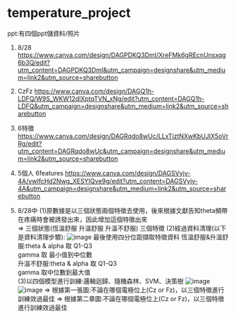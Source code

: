 # temperature_project
ppt:有四個ppt儲資料/照片
1. 8/28 https://www.canva.com/design/DAGPDKQ3DmI/XreFMk6gREcnUnsxqg6b3Q/edit?utm_content=DAGPDKQ3DmI&utm_campaign=designshare&utm_medium=link2&utm_source=sharebutton
2. CzFz https://www.canva.com/design/DAGQ1h-LDFQ/W9S_WKW12dlXptqTVN_xNg/edit?utm_content=DAGQ1h-LDFQ&utm_campaign=designshare&utm_medium=link2&utm_source=sharebutton
3. 6特徵 https://www.canva.com/design/DAGRqdo8wUc/LLxTiztNXwKbUJlX5oVrRg/edit?utm_content=DAGRqdo8wUc&utm_campaign=designshare&utm_medium=link2&utm_source=sharebutton
4. 5個人 6features https://www.canva.com/design/DAGSVyjv-4A/vwIfcHd2Nwg_XESYIQve9g/edit?utm_content=DAGSVyjv-4A&utm_campaign=designshare&utm_medium=link2&utm_source=sharebutton

1. 8/28中
   (1)原數據是以三個狀態兩個特徵去使用，後來根據文獻告知theta頻帶在疼痛時會被誘發出來，因此增加這個特徵出來  
      => 三個狀態(恆溫舒服 升溫舒服 升溫不舒服) 三個特徵
   (2)經過資料清理(以下是資料清理步驟):
      ![image](https://github.com/user-attachments/assets/ff23ca12-9bd4-442f-9422-42ba13365adf)
      最後使用四分位距擷取特徵資料
      恆溫舒服&升溫舒服:theta & alpha 取 Q1-Q3  
                      gamma 取 最小值到中位數  
      升溫不舒服:theta & alpha 取 Q1-Q3  
                gamma 取中位數到最大值  
   (3)以四個模型進行訓練:邏輯迴歸、隨機森林、SVM、決策樹
      ![image](https://github.com/user-attachments/assets/333b4b23-bb43-49fa-bb0d-9e5eb9404446)
      ![image](https://github.com/user-attachments/assets/fe393a13-7e81-4697-96d6-3b093e0056d8)
      => 根據第一張圖:不論在哪個電極位上(Cz or Fz)，以三個特徵進行訓練效過最佳
      => 根據第二章圖:不論在哪個電極位上(Cz or Fz)，以三個特徵進行訓練效過最佳


